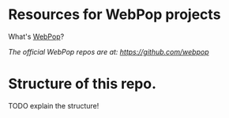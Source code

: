 Resources for WebPop projects
=============================

What's [WebPop](http://www.webpop.com/ "Cloud CMS for Designers")?

*The official WebPop repos are at: https://github.com/webpop*

Structure of this repo.
=======================

TODO explain the structure!
